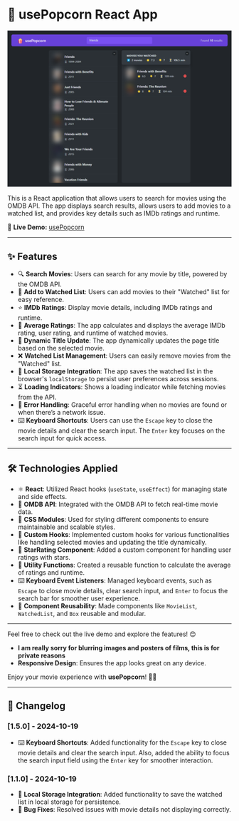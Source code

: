# 🍿 usePopcorn React App

![Project Preview](./public/preview.png)

This is a React application that allows users to search for movies using the OMDB API. The app displays search results, allows users to add movies to a watched list, and provides key details such as IMDb ratings and runtime.

🔗 **Live Demo:** [usePopcorn](https://usepopcorn-mo3bassias-projects.vercel.app)

---

## ✨ Features

- 🔍 **Search Movies**: Users can search for any movie by title, powered by the OMDB API.
- 🍿 **Add to Watched List**: Users can add movies to their "Watched" list for easy reference.
- ⭐ **IMDb Ratings**: Display movie details, including IMDb ratings and runtime.
- 🧮 **Average Ratings**: The app calculates and displays the average IMDb rating, user rating, and runtime of watched movies.
- 🔔 **Dynamic Title Update**: The app dynamically updates the page title based on the selected movie.
- ❌ **Watched List Management**: Users can easily remove movies from the "Watched" list.
- 💾 **Local Storage Integration**: The app saves the watched list in the browser's `localStorage` to persist user preferences across sessions.
- ⏳ **Loading Indicators**: Shows a loading indicator while fetching movies from the API.
- 🛑 **Error Handling**: Graceful error handling when no movies are found or when there’s a network issue.
- ⌨️ **Keyboard Shortcuts**: Users can use the `Escape` key to close the movie details and clear the search input. The `Enter` key focuses on the search input for quick access.

---

## 🛠️ Technologies Applied

- ⚛️ **React**: Utilized React hooks (`useState`, `useEffect`) for managing state and side effects.
- 📡 **OMDB API**: Integrated with the OMDB API to fetch real-time movie data.
- 🎨 **CSS Modules**: Used for styling different components to ensure maintainable and scalable styles.
- 💫 **Custom Hooks**: Implemented custom hooks for various functionalities like handling selected movies and updating the title dynamically.
- 🌟 **StarRating Component**: Added a custom component for handling user ratings with stars.
- 🧮 **Utility Functions**: Created a reusable function to calculate the average of ratings and runtime.
- ⌨️ **Keyboard Event Listeners**: Managed keyboard events, such as `Escape` to close movie details, clear search input, and `Enter` to focus the search bar for smoother user experience.
- 🔄 **Component Reusability**: Made components like `MovieList`, `WatchedList`, and `Box` reusable and modular.

---

Feel free to check out the live demo and explore the features! 😊

- **I am really sorry for blurring images and posters of films, this is for private reasons**
- **Responsive Design**: Ensures the app looks great on any device.

Enjoy your movie experience with **usePopcorn**! 🍿✨

---

## 🔄 Changelog

### [1.5.0] - 2024-10-19

- ⌨️ **Keyboard Shortcuts**: Added functionality for the `Escape` key to close movie details and clear the search input. Also, added the ability to focus the search input field using the `Enter` key for smoother interaction.

### [1.1.0] - 2024-10-19

- 💾 **Local Storage Integration**: Added functionality to save the watched list in local storage for persistence.
- 🐛 **Bug Fixes**: Resolved issues with movie details not displaying correctly.

